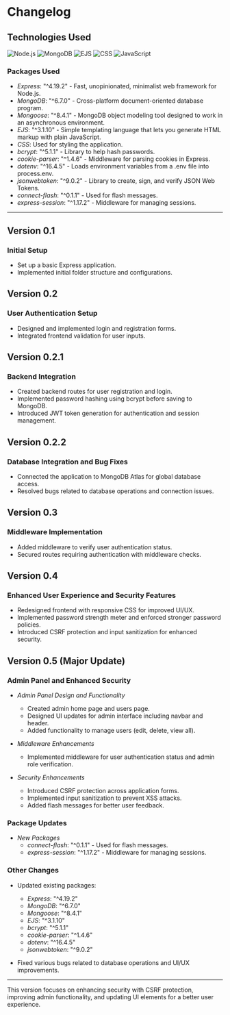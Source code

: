 # Changelog

## Technologies Used

![Node.js](https://img.icons8.com/color/48/000000/nodejs.png)
![MongoDB](https://img.icons8.com/color/48/000000/mongodb.png)
![EJS](https://img.icons8.com/color/48/000000/html-5.png)
![CSS](https://img.icons8.com/color/48/000000/css3.png)
![JavaScript](https://img.icons8.com/color/48/000000/javascript.png)

### Packages Used

- *Express*: "^4.19.2" - Fast, unopinionated, minimalist web framework for Node.js.
- *MongoDB*: "^6.7.0" - Cross-platform document-oriented database program.
- *Mongoose*: "^8.4.1" - MongoDB object modeling tool designed to work in an asynchronous environment.
- *EJS*: "^3.1.10" - Simple templating language that lets you generate HTML markup with plain JavaScript.
- *CSS*: Used for styling the application.
- *bcrypt*: "^5.1.1" - Library to help hash passwords.
- *cookie-parser*: "^1.4.6" - Middleware for parsing cookies in Express.
- *dotenv*: "^16.4.5" - Loads environment variables from a .env file into process.env.
- *jsonwebtoken*: "^9.0.2" - Library to create, sign, and verify JSON Web Tokens.
- *connect-flash*: "^0.1.1" - Used for flash messages.
- *express-session*: "^1.17.2" - Middleware for managing sessions.

---

## Version 0.1

### Initial Setup

- Set up a basic Express application.
- Implemented initial folder structure and configurations.

## Version 0.2

### User Authentication Setup

- Designed and implemented login and registration forms.
- Integrated frontend validation for user inputs.

## Version 0.2.1

### Backend Integration

- Created backend routes for user registration and login.
- Implemented password hashing using bcrypt before saving to MongoDB.
- Introduced JWT token generation for authentication and session management.

## Version 0.2.2

### Database Integration and Bug Fixes

- Connected the application to MongoDB Atlas for global database access.
- Resolved bugs related to database operations and connection issues.

## Version 0.3

### Middleware Implementation

- Added middleware to verify user authentication status.
- Secured routes requiring authentication with middleware checks.

## Version 0.4

### Enhanced User Experience and Security Features

- Redesigned frontend with responsive CSS for improved UI/UX.
- Implemented password strength meter and enforced stronger password policies.
- Introduced CSRF protection and input sanitization for enhanced security.

## Version 0.5 (Major Update)

### Admin Panel and Enhanced Security

- *Admin Panel Design and Functionality*
  - Created admin home page and users page.
  - Designed UI updates for admin interface including navbar and header.
  - Added functionality to manage users (edit, delete, view all).

- *Middleware Enhancements*
  - Implemented middleware for user authentication status and admin role verification.

- *Security Enhancements*
  - Introduced CSRF protection across application forms.
  - Implemented input sanitization to prevent XSS attacks.
  - Added flash messages for better user feedback.

### Package Updates

- *New Packages*
  - *connect-flash*: "^0.1.1" - Used for flash messages.
  - *express-session*: "^1.17.2" - Middleware for managing sessions.

### Other Changes

- Updated existing packages:
  - *Express*: "^4.19.2"
  - *MongoDB*: "^6.7.0"
  - *Mongoose*: "^8.4.1"
  - *EJS*: "^3.1.10"
  - *bcrypt*: "^5.1.1"
  - *cookie-parser*: "^1.4.6"
  - *dotenv*: "^16.4.5"
  - *jsonwebtoken*: "^9.0.2"

- Fixed various bugs related to database operations and UI/UX improvements.

---

This version focuses on enhancing security with CSRF protection, improving admin functionality, and updating UI elements for a better user experience.
